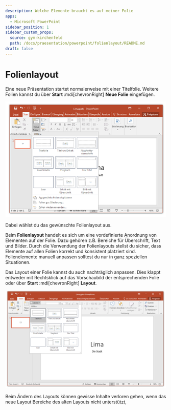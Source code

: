 ```yaml
---
description: Welche Elemente braucht es auf meiner Folie
apps:
  - Microsoft PowerPoint
sidebar_position: 1
sidebar_custom_props:
  source: gym-kirchenfeld
  path: /docs/praesentation/powerpoint/folienlayout/README.md
draft: false
---
```


# Folienlayout



Eine neue Präsentation startet normalerweise mit einer Titelfolie. Weitere Folien kannst du über __Start__ :mdi[chevronRight] __Neue Folie__ eingefügen.

![Folie einfügen und Layout wählen](./images/folie-einfuegen.png)

Dabei wählst du das gewünschte Folienlayout aus.

Beim **Folienlayout** handelt es sich um eine vordefinierte Anordnung von Elementen auf der Folie. Dazu gehören z.B. Bereiche für Überschrift, Text und Bilder. Durch die Verwendung der Folienlayouts stellst du sicher, dass Elemente auf allen Folien korrekt und konsistent platziert sind. Folienelemente manuell anpassen solltest du nur in ganz speziellen Situationen.

Das Layout einer Folie kannst du auch nachträglich anpassen. Dies klappt entweder mit Rechtsklick auf das Vorschaubild der entsprechenden Folie oder über __Start__ :mdi[chevronRight] __Layout__.

![Layout einer Folie ändern](./images/folienlayout.png)

Beim Ändern des Layouts können gewisse Inhalte verloren gehen, wenn das neue Layout Bereiche des alten Layouts nicht unterstützt,
